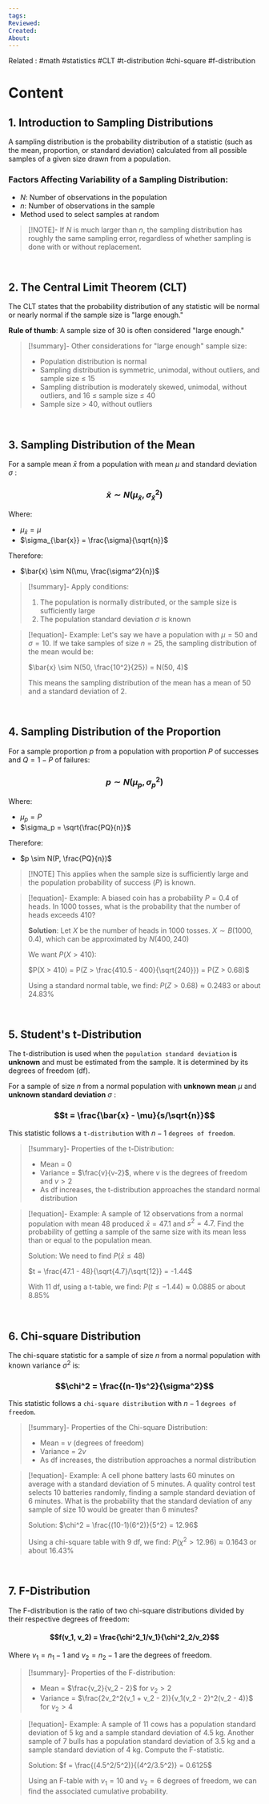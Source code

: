```yaml
---
tags: 
Reviewed: 
Created: 
About:
---
```

Related : #math #statistics #CLT #t-distribution #chi-square #f-distribution
# Content



## 1. Introduction to Sampling Distributions

A sampling distribution is the probability distribution of a statistic (such as the mean, proportion, or standard deviation) calculated from all possible samples of a given size drawn from a population.

### Factors Affecting Variability of a Sampling Distribution:
- $N$: Number of observations in the population
- $n$: Number of observations in the sample
- Method used to select samples at random

> [!NOTE]- If $N$ is much larger than $n$, the sampling distribution has roughly the same sampling error, regardless of whether sampling is done with or without replacement.

<br>

## 2. The Central Limit Theorem (CLT)

The CLT states that the probability distribution of any statistic will be normal or nearly normal if the sample size is "large enough."

**Rule of thumb**: A sample size of 30 is often considered "large enough."

> [!summary]- Other considerations for "large enough" sample size:
> - Population distribution is normal
> - Sampling distribution is symmetric, unimodal, without outliers, and sample size ≤ 15
> - Sampling distribution is moderately skewed, unimodal, without outliers, and 16 ≤ sample size ≤ 40
> - Sample size > 40, without outliers

<br>

## 3. Sampling Distribution of the Mean

For a sample mean $\bar{x}$ from a population with mean $\mu$ and standard deviation $\sigma$ :
### $$\bar{x} \sim N(\mu_{\bar{x}}, \sigma^2_{\bar{x}})$$
Where:
- $\mu_{\bar{x}} = \mu$
- $\sigma_{\bar{x}} = \frac{\sigma}{\sqrt{n}}$

Therefore:
- $\bar{x} \sim N(\mu, \frac{\sigma^2}{n})$

> [!summary]- Apply conditions:
> 1. The population is normally distributed, or the sample size is sufficiently large
> 2. The population standard deviation $\sigma$ is known

> [!equation]- Example:
> Let's say we have a population with $\mu = 50$ and $\sigma = 10$. If we take samples of size $n = 25$, the sampling distribution of the mean would be:
> 
> $\bar{x} \sim N(50, \frac{10^2}{25}) = N(50, 4)$
> 
> This means the sampling distribution of the mean has a mean of 50 and a standard deviation of 2.

<br>

## 4. Sampling Distribution of the Proportion

For a sample proportion $p$ from a population with proportion $P$ of successes and $Q = 1-P$ of failures:
### $$p \sim N(\mu_p, \sigma^2_p)$$
Where:
- $\mu_p = P$
- $\sigma_p = \sqrt{\frac{PQ}{n}}$

Therefore:
- $p \sim N(P, \frac{PQ}{n})$

> [!NOTE] This applies when the sample size is sufficiently large and the population probability of success $(P)$ is known.

> [!equation]- Example:
> A biased coin has a probability $P = 0.4$ of heads. In 1000 tosses, what is the probability that the number of heads exceeds 410?
> 
> **Solution**:
> Let $X$ be the number of heads in 1000 tosses.
> $X \sim B(1000, 0.4)$, which can be approximated by $N(400, 240)$
> 
> We want $P(X > 410)$:
> 
> $P(X > 410) = P(Z > \frac{410.5 - 400}{\sqrt{240}}) = P(Z > 0.68)$
> 
> Using a standard normal table, we find:
> $P(Z > 0.68) \approx 0.2483$ or about 24.83%

<br>

## 5. Student's t-Distribution

The t-distribution is used when the `population standard deviation` is **unknown** and must be estimated from the sample. It is determined by its degrees of freedom (df).

For a sample of size $n$ from a normal population with **unknown mean** $\mu$ and **unknown standard deviation** $\sigma$ :
### $$t = \frac{\bar{x} - \mu}{s/\sqrt{n}}$$
This statistic follows a `t-distribution` with $n-1$ `degrees of freedom`.

> [!summary]- Properties of the t-Distribution:
> - Mean = 0
> - Variance = $\frac{v}{v-2}$, where $v$ is the degrees of freedom and $v > 2$
> - As df increases, the t-distribution approaches the standard normal distribution

> [!equation]- Example:
> A sample of 12 observations from a normal population with mean 48 produced $\bar{x} = 47.1$ and $s^2 = 4.7$. Find the probability of getting a sample of the same size with its mean less than or equal to the population mean.
> 
> Solution:
> We need to find $P(\bar{x} \leq 48)$
> 
> $t = \frac{47.1 - 48}{\sqrt{4.7}/\sqrt{12}} = -1.44$
> 
> With 11 df, using a t-table, we find:
> $P(t \leq -1.44) \approx 0.0885$ or about 8.85%

<br>

## 6. Chi-square Distribution

The chi-square statistic for a sample of size $n$ from a normal population with known variance $\sigma^2$ is:
### $$\chi^2 = \frac{(n-1)s^2}{\sigma^2}$$
This statistic follows a `chi-square distribution` with $n-1$ `degrees of freedom`.

> [!summary]- Properties of the Chi-square Distribution:
> - Mean = $v$ (degrees of freedom)
> - Variance = $2v$
> - As df increases, the distribution approaches a normal distribution

> [!equation]- Example:
> A cell phone battery lasts 60 minutes on average with a standard deviation of 5 minutes. A quality control test selects 10 batteries randomly, finding a sample standard deviation of 6 minutes. What is the probability that the standard deviation of any sample of size 10 would be greater than 6 minutes?
> 
> Solution:
> $\chi^2 = \frac{(10-1)(6^2)}{5^2} = 12.96$
> 
> Using a chi-square table with 9 df, we find:
> $P(\chi^2 > 12.96) \approx 0.1643$ or about 16.43%

<br>

## 7. F-Distribution

The F-distribution is the ratio of two chi-square distributions divided by their respective degrees of freedom:
#### $$f(v_1, v_2) = \frac{\chi^2_1/v_1}{\chi^2_2/v_2}$$

Where $v_1 = n_1 - 1$ and $v_2 = n_2 - 1$ are the degrees of freedom.

> [!summary]- Properties of the F-distribution:
> - Mean = $\frac{v_2}{v_2 - 2}$ for $v_2 > 2$
> - Variance = $\frac{2v_2^2(v_1 + v_2 - 2)}{v_1(v_2 - 2)^2(v_2 - 4)}$ for $v_2 > 4$

> [!equation]- Example:
> A sample of 11 cows has a population standard deviation of 5 kg and a sample standard deviation of 4.5 kg. Another sample of 7 bulls has a population standard deviation of 3.5 kg and a sample standard deviation of 4 kg. Compute the F-statistic.
> 
> Solution:
> $f = \frac{(4.5^2/5^2)}{(4^2/3.5^2)} = 0.6125$
> 
> Using an F-table with $v_1 = 10$ and $v_2 = 6$ degrees of freedom, we can find the associated cumulative probability.

